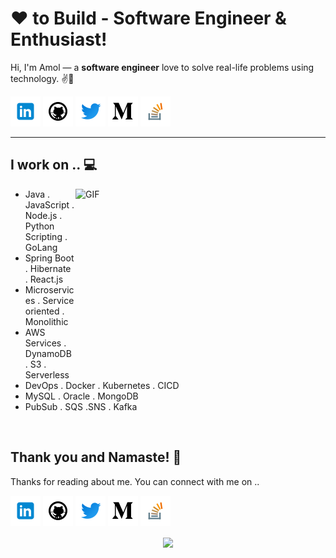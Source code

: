 
<!-- icons  -->

[1.1]: https://github.com/amol-can/amol-can/blob/main/resource/icons/icons8-linkedin-48.png (linkedin amol)
[2.1]: https://github.com/amol-can/amol-can/blob/main/resource/icons/icons8-github-48.png (github amol)
[3.1]: https://github.com/amol-can/amol-can/blob/main/resource/icons/icons8-twitter-48.png (twitter amol)
[4.1]: https://github.com/amol-can/amol-can/blob/main/resource/icons/icons8-medium-new-48.png (medium amol)
[5.1]: https://github.com/amol-can/amol-can/blob/main/resource/icons/icons8-stack-overflow-48.png (stackoverflow amol)

<!-- links to my social media accounts -->

[1]: https://www.linkedin.com/in/amol-can/
[2]: https://www.github.com/amol-can
[3]: https://www.twitter.com/connect2apatil
[4]: http://www.medium.com/@connect2Amol
[5]: https://stackoverflow.com/users/7903316/amol-patil

<!-- [![ProfileBanner](https://github.com/amol-can/amol-can/blob/main/resource/icons/amol-banner.PNG)](https://amol-can.github.io/amol.github.io/) -->


# ❤ to Build - Software Engineer & Enthusiast!

Hi, I'm Amol — a **software engineer** love to solve real-life problems using technology. ✌💖

<!-- section - social media icons -->

[![linkedin amol][1.1]][1]
[![github amol][2.1]][2]
[![twitter amol][3.1]][3]
[![medium amol][4.1]][4]
[![stackoverflow amol][5.1]][5]

<!-- section - social media icons -->

 ---

## I work on .. 💻

<!--  ![](https://camo.githubusercontent.com/992babdffd8c74a1502de375fbdf7e4d54773242/68747470733a2f2f6d656469612e67697068792e636f6d2f6d656469612f53576f536b4e36447854737a71494b4571762f67697068792e676966) -->

<img align="right" alt="GIF" src="https://camo.githubusercontent.com/992babdffd8c74a1502de375fbdf7e4d54773242/68747470733a2f2f6d656469612e67697068792e636f6d2f6d656469612f53576f536b4e36447854737a71494b4571762f67697068792e676966" width="400" height="280" />

- Java . JavaScript . Node.js . Python Scripting . GoLang 
- Spring Boot . Hibernate . React.js
- Microservices . Service oriented . Monolithic 
- AWS Services . DynamoDB . S3 . Serverless
- DevOps . Docker . Kubernetes . CICD
- MySQL . Oracle . MongoDB 
- PubSub . SQS .SNS . Kafka
 

<br/>


## Thank you and Namaste! 🙏

Thanks for reading about me. You can connect with me on ..


[![linkedin amol][1.1]][1]
[![github amol][2.1]][2]
[![twitter amol][3.1]][3]
[![medium amol][4.1]][4]
[![stackoverflow amol][5.1]][5]

<p align='center'>
<img align='center' src="https://visitor-badge.glitch.me/badge?page_id=amol-can.visitor-badge">
 <p/>
 
